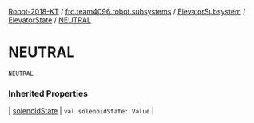 [Robot-2018-KT](../../../index.md) / [frc.team4096.robot.subsystems](../../index.md) / [ElevatorSubsystem](../index.md) / [ElevatorState](index.md) / [NEUTRAL](./-n-e-u-t-r-a-l.md)

# NEUTRAL

`NEUTRAL`

### Inherited Properties

| [solenoidState](solenoid-state.md) | `val solenoidState: Value` |

